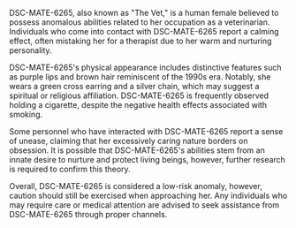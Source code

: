 DSC-MATE-6265, also known as "The Vet," is a human female believed to possess anomalous abilities related to her occupation as a veterinarian. Individuals who come into contact with DSC-MATE-6265 report a calming effect, often mistaking her for a therapist due to her warm and nurturing personality.

DSC-MATE-6265's physical appearance includes distinctive features such as purple lips and brown hair reminiscent of the 1990s era. Notably, she wears a green cross earring and a silver chain, which may suggest a spiritual or religious affiliation. DSC-MATE-6265 is frequently observed holding a cigarette, despite the negative health effects associated with smoking.

Some personnel who have interacted with DSC-MATE-6265 report a sense of unease, claiming that her excessively caring nature borders on obsession. It is possible that DSC-MATE-6265's abilities stem from an innate desire to nurture and protect living beings, however, further research is required to confirm this theory.

Overall, DSC-MATE-6265 is considered a low-risk anomaly, however, caution should still be exercised when approaching her. Any individuals who may require care or medical attention are advised to seek assistance from DSC-MATE-6265 through proper channels.